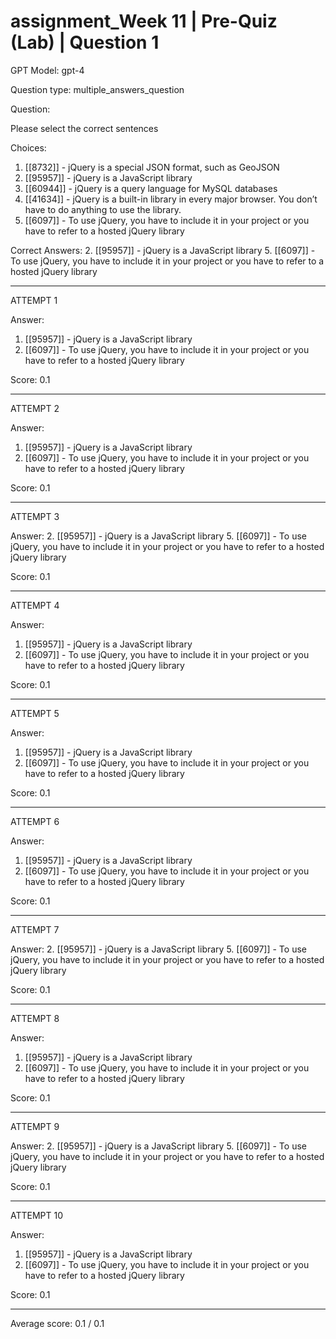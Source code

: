 # assignment_Week 11 | Pre-Quiz (Lab) | Question 1

GPT Model: gpt-4

Question type: multiple_answers_question

Question:
<div><span>Please select the correct sentences</span></div>

Choices:
1. [[8732]] - jQuery is a special JSON format, such as GeoJSON
2. [[95957]] - jQuery is a JavaScript library
3. [[60944]] - jQuery is a query language for MySQL databases
4. [[41634]] - jQuery is a built-in library in every major browser. You don’t have to do anything to use the library.
5. [[6097]] - To use jQuery, you have to include it in your project or you have to refer to a hosted jQuery library

Correct Answers:
2. [[95957]] - jQuery is a JavaScript library
5. [[6097]] - To use jQuery, you have to include it in your project or you have to refer to a hosted jQuery library

****************************************

ATTEMPT 1

Answer: 
1. [[95957]] - jQuery is a JavaScript library
2. [[6097]] - To use jQuery, you have to include it in your project or you have to refer to a hosted jQuery library

Score: 0.1

--------------------

ATTEMPT 2

Answer: 
1. [[95957]] - jQuery is a JavaScript library
2. [[6097]] - To use jQuery, you have to include it in your project or you have to refer to a hosted jQuery library

Score: 0.1

--------------------

ATTEMPT 3

Answer: 
2. [[95957]] - jQuery is a JavaScript library
5. [[6097]] - To use jQuery, you have to include it in your project or you have to refer to a hosted jQuery library

Score: 0.1

--------------------

ATTEMPT 4

Answer: 
1. [[95957]] - jQuery is a JavaScript library
2. [[6097]] - To use jQuery, you have to include it in your project or you have to refer to a hosted jQuery library

Score: 0.1

--------------------

ATTEMPT 5

Answer: 
1. [[95957]] - jQuery is a JavaScript library
2. [[6097]] - To use jQuery, you have to include it in your project or you have to refer to a hosted jQuery library

Score: 0.1

--------------------

ATTEMPT 6

Answer: 
1. [[95957]] - jQuery is a JavaScript library
2. [[6097]] - To use jQuery, you have to include it in your project or you have to refer to a hosted jQuery library

Score: 0.1

--------------------

ATTEMPT 7

Answer: 
2. [[95957]] - jQuery is a JavaScript library
5. [[6097]] - To use jQuery, you have to include it in your project or you have to refer to a hosted jQuery library

Score: 0.1

--------------------

ATTEMPT 8

Answer: 
1. [[95957]] - jQuery is a JavaScript library
2. [[6097]] - To use jQuery, you have to include it in your project or you have to refer to a hosted jQuery library

Score: 0.1

--------------------

ATTEMPT 9

Answer: 
2. [[95957]] - jQuery is a JavaScript library
5. [[6097]] - To use jQuery, you have to include it in your project or you have to refer to a hosted jQuery library

Score: 0.1

--------------------

ATTEMPT 10

Answer: 
1. [[95957]] - jQuery is a JavaScript library
2. [[6097]] - To use jQuery, you have to include it in your project or you have to refer to a hosted jQuery library

Score: 0.1

--------------------

Average score: 0.1 / 0.1
